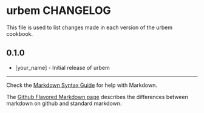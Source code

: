 urbem CHANGELOG
===============

This file is used to list changes made in each version of the urbem cookbook.

0.1.0
-----
- [your_name] - Initial release of urbem

- - -
Check the [Markdown Syntax Guide](http://daringfireball.net/projects/markdown/syntax) for help with Markdown.

The [Github Flavored Markdown page](http://github.github.com/github-flavored-markdown/) describes the differences between markdown on github and standard markdown.
